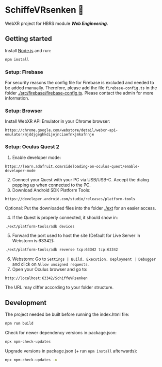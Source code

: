 # SchiffeVRsenken 🚤

WebXR project for HBRS module **_Web Engineering_**.

## Getting started

Install [Node.js](https://nodejs.org/en/download/) and run:

```bash
npm install
```

### Setup: Firebase

For security reasons the config file for Firebase is excluded and needed to be added manually. Therefore, please add the
file `firebase-config.ts` in the folder [./src/firebase/firebase-config.ts](src/firebase). Please
contact the admin for more information.

### Setup: Browser

Install WebXR API Emulator in your Chrome browser:

```
https://chrome.google.com/webstore/detail/webxr-api-emulator/mjddjgeghkdijejnciaefnkjmkafnnje
```

### Setup: Oculus Quest 2

1. Enable developer mode:

```
https://learn.adafruit.com/sideloading-on-oculus-quest/enable-developer-mode
```

2. Connect your Quest with your PC via USB/USB-C. Accept the dialog popping up when connected to the PC.
3. Download Android SDK Platform Tools:

```
https://developer.android.com/studio/releases/platform-tools
```

Optional: Put the downloaded files into the folder [./ext](./ext) for an easier access.

4. If the Quest is properly connected, it should show in:

```bash
./ext/platform-tools/adb devices
```

5. Forward the port used to host the site (Default for Live Server in Webstorm is 63342):

```bash
./ext/platform-tools/adb reverse tcp:63342 tcp:63342
```

6. Webstorm: Go to ```Settings | Build, Execution, Deployment | Debugger``` and click on ```Allow unsigned requests```.
7. Open your Oculus browser and go to:

```
http://localhost:63342/SchiffeVRsenken
```

The URL may differ according to your folder structure.

## Development

The project needed be built before running the index.html file:

```bash
npm run build
```

Check for newer dependency versions in package.json:

```bash
npx npm-check-updates
```

Upgrade versions in package.json (+ run ```npm install``` afterwards):

```bash
npx npm-check-updates -u
```